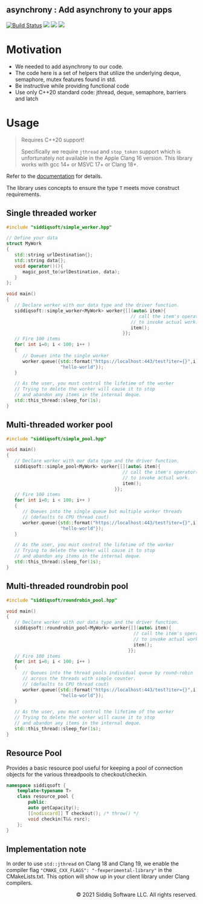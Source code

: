 asynchrony : Add asynchrony to your apps
-------------------------------------------
<!-- badges -->
[![Build Status](https://dev.azure.com/siddiqsoft/siddiqsoft/_apis/build/status/SiddiqSoft.asynchrony?branchName=main)](https://dev.azure.com/siddiqsoft/siddiqsoft/_build/latest?definitionId=17&branchName=main)
![](https://img.shields.io/nuget/v/SiddiqSoft.asynchrony)
![](https://img.shields.io/github/v/tag/SiddiqSoft/asynchrony)
![](https://img.shields.io/azure-devops/tests/siddiqsoft/siddiqsoft/17)
<!-- end badges -->

# Motivation
- We needed to add asynchrony to our code.
- The code here is a set of helpers that utilize the underlying deque, semaphore, mutex features found in std.
- Be instructive while providing functional code
- Use only C++20 standard code: jthread, deque, semaphore, barriers and latch

# Usage

> Requires C++20 support!
>
> Specifically we require `jthread` and `stop_token` support which is unfortunately not available in the Apple Clang 16 version. This library works with gcc 14+ or MSVC 17+ or Clang 18+.

Refer to the [documentation](https://siddiqsoft.github.io/asynchrony/) for details.

The library uses concepts to ensure the type `T` meets move construct requirements.

## Single threaded worker

```cpp
#include "siddiqsoft/simple_worker.hpp"

// Define your data
struct MyWork
{
   std::string urlDestination{};
   std::string data{};
   void operator()(){
      magic_post_to(urlDestination, data);
   }
};

void main()
{
   // Declare worker with our data type and the driver function.
   siddiqsoft::simple_worker<MyWork> worker{[](auto& item){
                                              // call the item's operator()
                                              // to invoke actual work.
                                              item();
                                           }};
   // Fire 100 items
   for( int i=0; i < 100; i++ )
   {
      // Queues into the single worker
      worker.queue({std::format("https://localhost:443/test?iter={}",i),
                    "hello-world"});
   }

   // As the user, you must control the lifetime of the worker
   // Trying to delete the worker will cause it to stop
   // and abandon any items in the internal deque.
   std::this_thread::sleep_for(1s);
}

```

## Multi-threaded worker pool

```cpp
#include "siddiqsoft/simple_pool.hpp"

void main()
{
   // Declare worker with our data type and the driver function.
   siddiqsoft::simple_pool<MyWork> worker{[](auto& item){
                                           // call the item's operator()
                                           // to invoke actual work.
                                           item();
                                        }};
   // Fire 100 items
   for( int i=0; i < 100; i++ )
   {
      // Queues into the single queue but multiple worker threads
      // (defaults to CPU thread cout)
      worker.queue({std::format("https://localhost:443/test?iter={}",i),
                    "hello-world"});
   }

   // As the user, you must control the lifetime of the worker
   // Trying to delete the worker will cause it to stop
   // and abandon any items in the internal deque.
   std::this_thread::sleep_for(1s);
}
```


## Multi-threaded roundrobin pool

```cpp
#include "siddiqsoft/roundrobin_pool.hpp"

void main()
{
   // Declare worker with our data type and the driver function.
   siddiqsoft::roundrobin_pool<MyWork> worker{[](auto& item){
                                               // call the item's operator()
                                               // to invoke actual work.
                                               item();
                                             }};
   // Fire 100 items
   for( int i=0; i < 100; i++ )
   {
      // Queues into the thread pools individual queue by round-robin
      // across the threads with simple counter.
      // (defaults to CPU thread cout)
      worker.queue({std::format("https://localhost:443/test?iter={}",i),
                    "hello-world"});
   }

   // As the user, you must control the lifetime of the worker
   // Trying to delete the worker will cause it to stop
   // and abandon any items in the internal deque.
   std::this_thread::sleep_for(1s);
}
```

## Resource Pool

Provides a basic resource pool useful for keeping a pool of connection objects for the various threadpools to checkout/checkin.

```cpp
namespace siddiqsoft {
    template<typename T>
    class resource_pool {
        public:
        auto getCapacity();
        [[nodiscard]] T checkout(); /* throw() */
        void checkin(T&& rsrc);
    };
}
```

## Implementation note
In order to use `std::jthread` on Clang 18 and Clang 19, we enable the compiler flag `"CMAKE_CXX_FLAGS": "-fexperimental-library"` in the CMakeLists.txt. This option will show up in your client library under Clang compilers.

<p align="right">
&copy; 2021 Siddiq Software LLC. All rights reserved.
</p>
